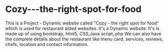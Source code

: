 # Cozy---the-right-spot-for-food
This is a Project - Dynamic website called "Cozy - the right spot for food" which is used for restaurant aided websites. It's a Dynamic website. It's is made up of using bootstrap, html5, CSS,Java script,.php  We can also have the complete details about the restaurant like menu card, services, reviews, chefs, location and contact information.
